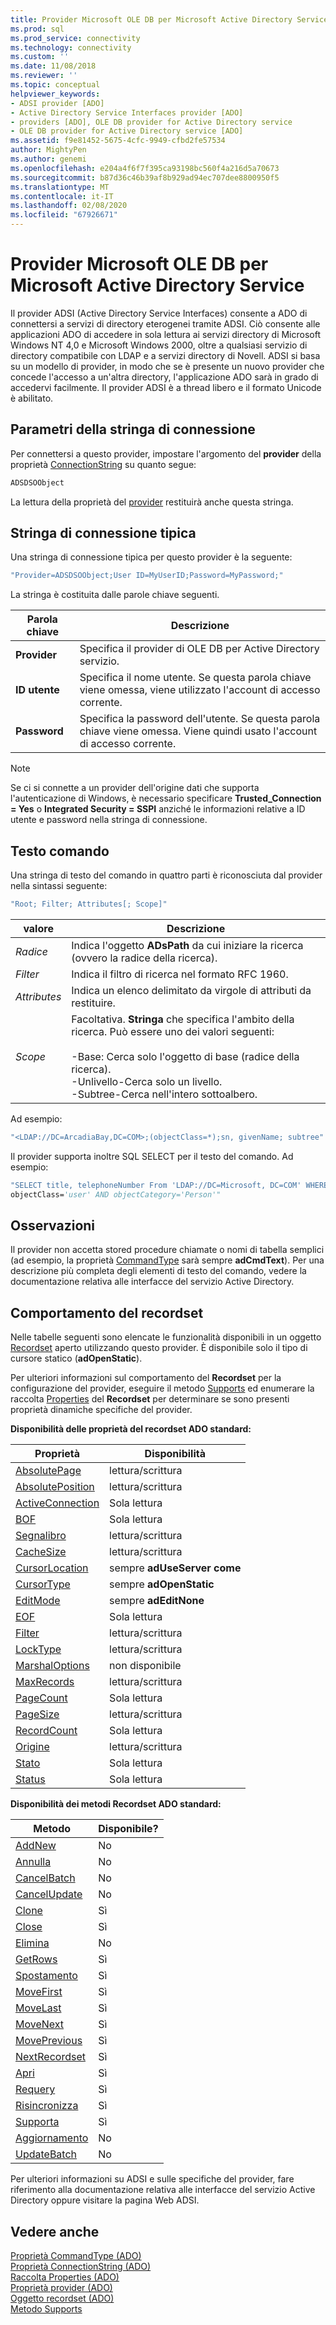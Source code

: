 ```yaml
---
title: Provider Microsoft OLE DB per Microsoft Active Directory Service | Microsoft Docs
ms.prod: sql
ms.prod_service: connectivity
ms.technology: connectivity
ms.custom: ''
ms.date: 11/08/2018
ms.reviewer: ''
ms.topic: conceptual
helpviewer_keywords:
- ADSI provider [ADO]
- Active Directory Service Interfaces provider [ADO]
- providers [ADO], OLE DB provider for Active Directory service
- OLE DB provider for Active Directory service [ADO]
ms.assetid: f9e81452-5675-4cfc-9949-cfbd2fe57534
author: MightyPen
ms.author: genemi
ms.openlocfilehash: e204a4f6f7f395ca93198bc560f4a216d5a70673
ms.sourcegitcommit: b87d36c46b39af8b929ad94ec707dee8800950f5
ms.translationtype: MT
ms.contentlocale: it-IT
ms.lasthandoff: 02/08/2020
ms.locfileid: "67926671"
---
```

# <a name="microsoft-ole-db-provider-for-microsoft-active-directory-service"></a>Provider Microsoft OLE DB per Microsoft Active Directory Service
Il provider ADSI (Active Directory Service Interfaces) consente a ADO di connettersi a servizi di directory eterogenei tramite ADSI. Ciò consente alle applicazioni ADO di accedere in sola lettura ai servizi directory di Microsoft Windows NT 4,0 e Microsoft Windows 2000, oltre a qualsiasi servizio di directory compatibile con LDAP e a servizi directory di Novell. ADSI si basa su un modello di provider, in modo che se è presente un nuovo provider che concede l'accesso a un'altra directory, l'applicazione ADO sarà in grado di accedervi facilmente. Il provider ADSI è a thread libero e il formato Unicode è abilitato.  
  
## <a name="connection-string-parameters"></a>Parametri della stringa di connessione  
 Per connettersi a questo provider, impostare l'argomento del **provider** della proprietà [ConnectionString](../../../ado/reference/ado-api/connectionstring-property-ado.md) su quanto segue:  
  
```vb
ADSDSOObject  
```  
  
 La lettura della proprietà del [provider](../../../ado/reference/ado-api/provider-property-ado.md) restituirà anche questa stringa.  
  
## <a name="typical-connection-string"></a>Stringa di connessione tipica  
 Una stringa di connessione tipica per questo provider è la seguente:  
  
```vb
"Provider=ADSDSOObject;User ID=MyUserID;Password=MyPassword;"  
```  
  
 La stringa è costituita dalle parole chiave seguenti.  
  
|Parola chiave|Descrizione|  
|-------------|-----------------|  
|**Provider**|Specifica il provider di OLE DB per Active Directory servizio.|  
|**ID utente**|Specifica il nome utente. Se questa parola chiave viene omessa, viene utilizzato l'account di accesso corrente.|  
|**Password**|Specifica la password dell'utente. Se questa parola chiave viene omessa. Viene quindi usato l'account di accesso corrente.|  
  
> [!NOTE]
>  Se ci si connette a un provider dell'origine dati che supporta l'autenticazione di Windows, è necessario specificare **Trusted_Connection = Yes** o **Integrated Security = SSPI** anziché le informazioni relative a ID utente e password nella stringa di connessione.  
  
## <a name="command-text"></a>Testo comando  
 Una stringa di testo del comando in quattro parti è riconosciuta dal provider nella sintassi seguente:  
  
```vb
"Root; Filter; Attributes[; Scope]"  
```  
  
|valore|Descrizione|  
|-----------|-----------------|  
|*Radice*|Indica l'oggetto **ADsPath** da cui iniziare la ricerca (ovvero la radice della ricerca).|  
|*Filter*|Indica il filtro di ricerca nel formato RFC 1960.|  
|*Attributes*|Indica un elenco delimitato da virgole di attributi da restituire.|  
|*Scope*|Facoltativa. **Stringa** che specifica l'ambito della ricerca. Può essere uno dei valori seguenti:<br /><br /> -Base: Cerca solo l'oggetto di base (radice della ricerca).<br />-Unlivello-Cerca solo un livello.<br />-Subtree-Cerca nell'intero sottoalbero.|  
  
 Ad esempio:  
  
```vb
"<LDAP://DC=ArcadiaBay,DC=COM>;(objectClass=*);sn, givenName; subtree"  
```  
  
 Il provider supporta inoltre SQL SELECT per il testo del comando. Ad esempio:  
  
```vb
"SELECT title, telephoneNumber From 'LDAP://DC=Microsoft, DC=COM' WHERE   
objectClass='user' AND objectCategory='Person'"  
```  
  
## <a name="remarks"></a>Osservazioni  
 Il provider non accetta stored procedure chiamate o nomi di tabella semplici (ad esempio, la proprietà [CommandType](../../../ado/reference/ado-api/commandtype-property-ado.md) sarà sempre **adCmdText**). Per una descrizione più completa degli elementi di testo del comando, vedere la documentazione relativa alle interfacce del servizio Active Directory.  
  
## <a name="recordset-behavior"></a>Comportamento del recordset  
 Nelle tabelle seguenti sono elencate le funzionalità disponibili in un oggetto [Recordset](../../../ado/reference/ado-api/recordset-object-ado.md) aperto utilizzando questo provider. È disponibile solo il tipo di cursore statico (**adOpenStatic**).  
  
 Per ulteriori informazioni sul comportamento del **Recordset** per la configurazione del provider, eseguire il metodo [Supports](../../../ado/reference/ado-api/supports-method.md) ed enumerare la raccolta [Properties](../../../ado/reference/ado-api/properties-collection-ado.md) del **Recordset** per determinare se sono presenti proprietà dinamiche specifiche del provider.  
  
 **Disponibilità delle proprietà del recordset ADO standard:**  
  
|Proprietà|Disponibilità|  
|--------------|------------------|  
|[AbsolutePage](../../../ado/reference/ado-api/absolutepage-property-ado.md)|lettura/scrittura|  
|[AbsolutePosition](../../../ado/reference/ado-api/absoluteposition-property-ado.md)|lettura/scrittura|  
|[ActiveConnection](../../../ado/reference/ado-api/activeconnection-property-ado.md)|Sola lettura|  
|[BOF](../../../ado/reference/ado-api/bof-eof-properties-ado.md)|Sola lettura|  
|[Segnalibro](../../../ado/reference/ado-api/bookmark-property-ado.md)|lettura/scrittura|  
|[CacheSize](../../../ado/reference/ado-api/cachesize-property-ado.md)|lettura/scrittura|  
|[CursorLocation](../../../ado/reference/ado-api/cursorlocation-property-ado.md)|sempre **adUseServer come**|  
|[CursorType](../../../ado/reference/ado-api/cursortype-property-ado.md)|sempre **adOpenStatic**|  
|[EditMode](../../../ado/reference/ado-api/editmode-property.md)|sempre **adEditNone**|  
|[EOF](../../../ado/reference/ado-api/bof-eof-properties-ado.md)|Sola lettura|  
|[Filter](../../../ado/reference/ado-api/filter-property.md)|lettura/scrittura|  
|[LockType](../../../ado/reference/ado-api/locktype-property-ado.md)|lettura/scrittura|  
|[MarshalOptions](../../../ado/reference/ado-api/marshaloptions-property-ado.md)|non disponibile|  
|[MaxRecords](../../../ado/reference/ado-api/maxrecords-property-ado.md)|lettura/scrittura|  
|[PageCount](../../../ado/reference/ado-api/pagecount-property-ado.md)|Sola lettura|  
|[PageSize](../../../ado/reference/ado-api/pagesize-property-ado.md)|lettura/scrittura|  
|[RecordCount](../../../ado/reference/ado-api/recordcount-property-ado.md)|Sola lettura|  
|[Origine](../../../ado/reference/ado-api/source-property-ado-recordset.md)|lettura/scrittura|  
|[Stato](../../../ado/reference/ado-api/state-property-ado.md)|Sola lettura|  
|[Status](../../../ado/reference/ado-api/status-property-ado-recordset.md)|Sola lettura|  
  
 **Disponibilità dei metodi Recordset ADO standard:**  
  
|Metodo|Disponibile?|  
|------------|----------------|  
|[AddNew](../../../ado/reference/ado-api/addnew-method-ado.md)|No|  
|[Annulla](../../../ado/reference/ado-api/cancel-method-ado.md)|No|  
|[CancelBatch](../../../ado/reference/ado-api/cancelbatch-method-ado.md)|No|  
|[CancelUpdate](../../../ado/reference/ado-api/cancelupdate-method-ado.md)|No|  
|[Clone](../../../ado/reference/ado-api/clone-method-ado.md)|Sì|  
|[Close](../../../ado/reference/ado-api/close-method-ado.md)|Sì|  
|[Elimina](../../../ado/reference/ado-api/delete-method-ado-recordset.md)|No|  
|[GetRows](../../../ado/reference/ado-api/getrows-method-ado.md)|Sì|  
|[Spostamento](../../../ado/reference/ado-api/move-method-ado.md)|Sì|  
|[MoveFirst](../../../ado/reference/ado-api/movefirst-movelast-movenext-and-moveprevious-methods-ado.md)|Sì|  
|[MoveLast](../../../ado/reference/ado-api/movefirst-movelast-movenext-and-moveprevious-methods-ado.md)|Sì|  
|[MoveNext](../../../ado/reference/ado-api/movefirst-movelast-movenext-and-moveprevious-methods-ado.md)|Sì|  
|[MovePrevious](../../../ado/reference/ado-api/movefirst-movelast-movenext-and-moveprevious-methods-ado.md)|Sì|  
|[NextRecordset](../../../ado/reference/ado-api/nextrecordset-method-ado.md)|Sì|  
|[Apri](../../../ado/reference/ado-api/open-method-ado-recordset.md)|Sì|  
|[Requery](../../../ado/reference/ado-api/requery-method.md)|Sì|  
|[Risincronizza](../../../ado/reference/ado-api/resync-method.md)|Sì|  
|[Supporta](../../../ado/reference/ado-api/supports-method.md)|Sì|  
|[Aggiornamento](../../../ado/reference/ado-api/update-method.md)|No|  
|[UpdateBatch](../../../ado/reference/ado-api/updatebatch-method.md)|No|  
  
 Per ulteriori informazioni su ADSI e sulle specifiche del provider, fare riferimento alla documentazione relativa alle interfacce del servizio Active Directory oppure visitare la pagina Web ADSI.  
  
## <a name="see-also"></a>Vedere anche  
 [Proprietà CommandType (ADO)](../../../ado/reference/ado-api/commandtype-property-ado.md)   
 [Proprietà ConnectionString (ADO)](../../../ado/reference/ado-api/connectionstring-property-ado.md)   
 [Raccolta Properties (ADO)](../../../ado/reference/ado-api/properties-collection-ado.md)   
 [Proprietà provider (ADO)](../../../ado/reference/ado-api/provider-property-ado.md)   
 [Oggetto recordset (ADO)](../../../ado/reference/ado-api/recordset-object-ado.md)   
 [Metodo Supports](../../../ado/reference/ado-api/supports-method.md)
